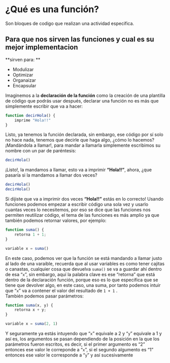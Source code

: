 # ¿Qué es una función?

Son bloques de codigo que realizan una actividad especifica.

## Para que nos sirven las funciones y cual es su mejor implementacion

**sirven para: **
- Modulizar
-  Optimizar
-  Organaizar
-  Encapsular

Imaginemos a la **declaración de la función** como la creación de una plantilla de código que podrás usar después, declarar una función no es más que simplemente escribir que va a hacer:

```js
function decirHola() {
    imprime "Hola!!"
}
```

Listo, ya tenemos la función declarada, sin embargo, ese código por sí solo no hace nada, tenemos que decirle que haga algo, ¿cómo lo hacemos? ¡Mandándola a llamar!, para mandar a llamarla simplemente escribimos su nombre con un par de paréntesis:

```js
decirHola()
```

¡Listo!, la mandamos a llamar, esto va a imprimir **“Hola!!”**, ahora, ¿que pasaría si la mandamos a llamar dos veces?

```js
decirHola()
decirHola()
```

Si dijiste que va a imprimir dos veces **“Hola!!”** estás en lo correcto! Usando funciones podemos empezar a escribir código una sola vez y usarlo cuantas veces lo necesitemos, por eso se dice que las funciones nos permiten reutilizar código, el tema de las funciones es más amplio ya que también podemos retornar valores, por ejemplo:

```js
function suma() {
    retorna 1 + 1;
}

variable x = suma()
```

En este caso, podemos ver que la función se está mandando a llamar justo al lado de una varaible, recuerda que al usar variables es como tener cajitas o canastas, cualquier cosa que devuelva `suma()` se va a guardar ahí dentro de esa “`x`”, sin embargo, aquí la palabra clave es ese “retorna” que está dentro de la declaración función, porque eso es lo que especifica que se tiene que devolver algo, en este caso, una suma, por tanto podemos intuir que “`x`” va a contener el valor del resultado de `1 + 1` 
.  
También podemos pasar parámetros:

```js
function suma(x, y) {
    retorna x + y;
}

variable x = suma(2, 1)
```

Y seguramente ya estás intuyendo que “`x`” equivale a 2 y “`y`” equivale a 1 y así es, los argumentos se pasan dependiendo de la posición en la que los parámetros fueron escritos, es decir, si el primer argumento es “2” entonces ese valor le correponde a “`x`”, si el segundo algumento es “1” entonces ese valor le corresponde a “`y`” y así sucesivamente 
